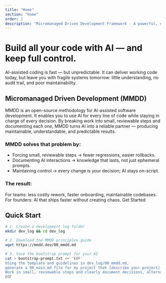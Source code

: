 ```yaml
---
title: "Home"
section: "home"
order: 1
description: "Micromanaged Driven Development Framework - A powerful, elegant solution for modern development challenges"
---
```


# Build all your code with AI — and keep full control.

AI-assisted coding is fast — but unpredictable.
It can deliver working code today, but leave you with fragile systems tomorrow: little understanding, no audit trail, and poor maintainability.

## Micromanaged Driven Development (MMDD)
MMDD is an open-source methodology for AI-assisted software development.
It enables you to use AI for every line of code while staying in charge of every decision.
By breaking work into small, reviewable steps and documenting each one, MMDD turns AI into a reliable partner — producing maintainable, understandable, and predictable results.

### MMDD solves that problem by:

- Forcing small, reviewable steps → fewer regressions, easier rollbacks.
- Documenting AI interactions → knowledge that lasts, not just ephemeral prompts.
- Maintaining control → every change is your decision; AI stays on-script.

### The result:
For teams: less costly rework, faster onboarding, maintainable codebases.
For founders: AI that ships faster without creating chaos.
Get Started

## Quick Start 

```bash
# 1. Create a development log folder
mkdir dev_log && cd dev_log

# 2. Download the MMDD principles guide
wget https://mmdd.dev/00_mmdd.md

# 3. Save the bootstrap prompt for your AI
cat > bootstrap-prompt.txt << 'EOF'
Using the template and guidelines in dev_log/00_mmdd.md,
generate a 00_main.md file for my project that [describe your project].
Work in small, reviewable steps and clearly document decisions, alternatives, and next actions.
EOF
```
